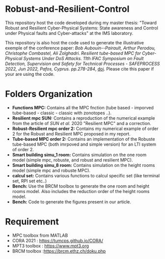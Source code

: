 # Robust-and-Resilient-Control
This repository host the code developed during my master thesis: "Toward Robust and Resilient Cyber-Physical Systems: State awareness and Control under Physical faults and Cyber-attacks" at the IMS laboratory.

This repository is also host the code used to generate the illustrative exemple of the conference paper: *Bob Aubouin--Pairault, Arthur Perodou, Christophe Combastel, Ali Zolghadri. Resilient tube-based MPC for Cyber-Physical Systems Under DoS Attacks. 11th IFAC Symposium on Fault Detection, Supervision and Safety for Technical Processes - SAFEPROCESS 2022, Jun 2022, Pafos, Cyprus. pp.278-284*, [doi](10.1016/j.ifacol.2022.07.142). Please cite this paper if your are using the code.


# Folders Organization

* **Functions MPC:** Contains all the MPC fnction (tube based - imporved tube-based - classic - classic with zonotopes ..).
* **Resilient mpc SUN:** Contains a reproduction of the numerical example from the article of *SUN et al.* 2020 "Resilient MPC" and a correction.
* **Robust-Resilient mpc order 2:** Contains my numerical example of order 2 for the Robust and Resilient MPC proposed in my report.
* **Tube-based MPC order 2:** Contains an implementation of the Robuste tube-based MPC (both imrpoved and simple version) for an LTI system of order 2.
* **Smart building simu_1 room:** Contains simulation on the one room model (simple mpc, robuste, and robust and resilient MPC).
* **Smart building simu_8 room:** Contains simulation on the height rooms model (simple mpc and robuste MPC).
* **calcul set:** Contains various functions to calcul specific set (like terminal set, RPI set etc..)
* **Bench:** Use the BRCM toolbox to generate the one room and height rooms model. Also includes the reduction order of the height rooms model.
* **Bench:** Code to generate the figures present in our article.

# Requirement

* MPC toolbox from MATLAB
* CORA 2021 : https://tumcps.github.io/CORA/
* MPT3 toolbox : https://www.mpt3.org
* BRCM toolbox :https://brcm.ethz.ch/doku.php
